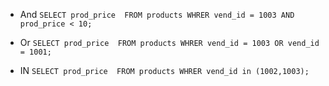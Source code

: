 * And
`SELECT prod_price 
FROM products
WHRER vend_id = 1003 AND prod_price < 10;`

* Or
`SELECT prod_price 
FROM products
WHRER vend_id = 1003 OR vend_id = 1001;`

* IN
`SELECT prod_price 
FROM products
WHRER vend_id in (1002,1003);`

